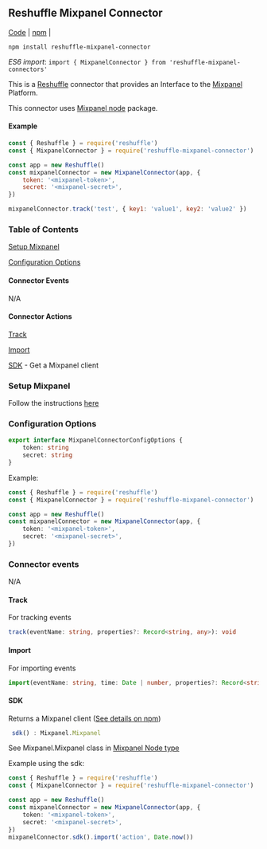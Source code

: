 ## Reshuffle Mixpanel Connector

[Code](https://github.com/reshufflehq/reshuffle-mixpanel-connector) |
[npm](https://www.npmjs.com/package/reshuffle-mixpanel-connector) |


`npm install reshuffle-mixpanel-connector`

_ES6 import_: `import { MixpanelConnector } from 'reshuffle-mixpanel-connectors'`

This is a [Reshuffle](https://github.com/reshufflehq/reshuffle) connector that provides an Interface to the [Mixpanel](https://mixpanel.com) Platform.

This connector uses [Mixpanel node](https://www.npmjs.com/package/mixpanel) package.

#### Example
```js
const { Reshuffle } = require('reshuffle')
const { MixpanelConnector } = require('reshuffle-mixpanel-connector')

const app = new Reshuffle()
const mixpanelConnector = new MixpanelConnector(app, {
    token: '<mixpanel-token>',
    secret: '<mixpanel-secret>',
})

mixpanelConnector.track('test', { key1: 'value1', key2: 'value2' })
```

### Table of Contents

[Setup Mixpanel](#setup)

[Configuration Options](#configuration)

#### Connector Events

N/A

#### Connector Actions

[Track](#track)

[Import](#import)

[SDK](#sdk) - Get a Mixpanel client


### <a name="setup"></a>Setup Mixpanel
Follow the instructions [here](https://help.mixpanel.com/hc/en-us/articles/115004502806)

### <a name="configuration"></a>Configuration Options
```typescript
export interface MixpanelConnectorConfigOptions {
    token: string
    secret: string
}
```

Example:
```typescript
const { Reshuffle } = require('reshuffle')
const { MixpanelConnector } = require('reshuffle-mixpanel-connector')

const app = new Reshuffle()
const mixpanelConnector = new MixpanelConnector(app, {
    token: '<mixpanel-token>',
    secret: '<mixpanel-secret>',
})
```

### Connector events
N/A

#### <a name="track"></a>Track

For tracking events
```typescript
track(eventName: string, properties?: Record<string, any>): void
```

#### <a name="import"></a>Import

For importing events
```typescript
import(eventName: string, time: Date | number, properties?: Record<string, any>): void
```

#### <a name="sdk"></a>SDK

Returns a Mixpanel client ([See details on npm](https://www.npmjs.com/package/mixpanel))

```typescript
 sdk() : Mixpanel.Mixpanel
```
See Mixpanel.Mixpanel class in [Mixpanel Node type](https://github.com/mixpanel/mixpanel-node/blob/master/lib/mixpanel-node.d.ts#L45)

Example using the sdk:
```typescript
const { Reshuffle } = require('reshuffle')
const { MixpanelConnector } = require('reshuffle-mixpanel-connector')

const app = new Reshuffle()
const mixpanelConnector = new MixpanelConnector(app, {
    token: '<mixpanel-token>',
    secret: '<mixpanel-secret>',
})
mixpanelConnector.sdk().import('action', Date.now())
```
